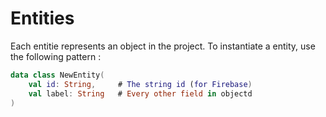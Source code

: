 # Entities

Each entitie represents an object in the project. To instantiate a entity, use the following pattern :

```Kotlin
data class NewEntity(
    val id: String,     # The string id (for Firebase)
    val label: String   # Every other field in objectd
)
```